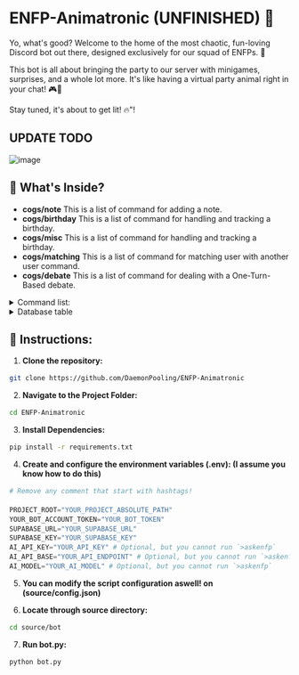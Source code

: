 # ENFP-Animatronic (UNFINISHED) 🤖
Yo, what's good? Welcome to the home of the most chaotic, fun-loving Discord bot out there, designed exclusively for our squad of ENFPs. 🎉

This bot is all about bringing the party to our server with minigames, surprises, and a whole lot more. It's like having a virtual party animal right in your chat! 🎮🎈


Stay tuned, it's about to get lit! 🔥"!
## UPDATE TODO
![image](https://github.com/DaemonPooling/ENFP-Animatronic/assets/157283533/5467b4a5-58e7-4108-ba38-e9333ef93a72)
## 🌈 What's Inside?
- **cogs/note** This is a list of command for adding a note.
- **cogs/birthday** This is a list of command for handling and tracking a birthday.
- **cogs/misc** This is a list of command for handling and tracking a birthday.
- **cogs/matching** This is a list of command for matching user with another user command.
- **cogs/debate** This is a list of command for dealing with a One-Turn-Based debate.
<details>
  <summary>Command list:</summary>
  
  ```python
    # WE ARE ASSUMING, WE ARE USING ";" AS THE COMMAND'S PREFIX
    # * means optional

    # Notes related commands:
    >addnote [TEXT:str] ## Add a note 
    >editnote [NOTE_ID:int] [TEXT:str] ## Edit a specific note id's content
    >listnote ## List your note
    >removenote [NOTE_ID:int] ## Remove a specific note id

    # Birthday related commands:
    >showbirthday [USER_ID:int] ## Show anyone's birthday
    ## e.g. `>showbirthday 901404605336916018`
    >setbirthday [DATE: Format(%d-%m)] ## Set your birthday
    ## e.g. `>setbirthday 03-03` will give 3 March
    >listbirthday ## List everyone birthday in order
    >forgetbirthday ## Remove your birthday from the D

    # Misc related commands:
    >sing [ARTIST:str] [MUSIC_NAME:str] [DELAY:int] [SING_TOGETHER: 1 | 0] ## Sing a specific song with/without a bot.
    >texttosha256 [TEXT:str] ## Encrypt text to SHA256
    >clear [NUMBER_OF_MESSAGES:int] ## Delete [NUMBER_OF_MESSAGES] above.
    >clear_until [MESSAGE:ID] ## Delete every messages, until a message with the same message_ID are found, it will stop deleting (EXCLUSIVE).
    >log_until [MESSAGE:ID] [TUPLE_LIKE_STRING]
    ## The parameter in TUPLE_LIKE_IN_STRING are below:
    ## (1st param) show_author = 1
    ## (2nd param) show_author_id = 1
    ## (3rd param) show_msg = 1
    ## (4th param) show_msg_id = 1
    ## (5th param) show_msg_created_at = 1
    ## e.g. `;log_until "1207784045661130819" "(1, 0, 1, 0, 0)" `

    # Matching related commands:
    ## discord.User is a datatype, which you can trigger using @[USERNAME]
    >ship [FIRST_USER:discord.User] [SECOND_USER:discord.User]
    ## e.g. `;ship @Nakiwa @Cleo`
    >zamn [USER:discord.User] ## Put your profile in a zamn template.... lmfao.

    # AI Related commands:
    >askenfp [TEXT:str] ## It simply give the GPT a text, which will be output to current channel.
    ## e.g. `;askenfp Why US's human rights is collapsed`

    # Debate related commands:
    >helpdebate ## Explain how to use the command. I suggest run this command first, before playing with the commands.
    >topic [TOPIC:str] ## Start a debate regarding the topic.
    # e.g. `;topic Why US's human rights is collapsed`
    >join ## Join a debate, if only the debate is unsealed.
    >pass ## Let next participant have a speak, after yours.
    >seal ## Seal the debate, so no one can join.
    >unseal ## Unseal the debate, so anyone can join. You'll use this after you `>seal` the debate. 
    >end ## End the debate.

    # Truth or Dare commands:
    >dare *[ID:int] ## Retrieve a randomized or a selected ID of a dare from the DB
    >truth *[ID:int] ## Retrieve a randomized or a selected ID of a truth from the DB
    >request [TYPE:Dare | Truth] [TEXT:str] ## Upload a Dare or Truth content to the DB
    ## e.g. `;request Dare lick a soap`
```
    We will add more commands in the future. THis project is still far far far away from complete! So please be patient!
</details>

<details>
  <summary>Database table</summary>

  **Incase you are wondering, how the database table should looks like. It should look like this:**
  ![](./assets/dbname.png)

  **Each table should looks like this:**
  1. **TABLE/TOD** (Handling Truth or Dare):
  ![](./assets/dbtod.png)
  2. **TABLE/birthdays** (Handling birthdays):
  ![](./assets/dbbday.png)
  3. **TABLE/notes** (Handling notes):
  ![](./assets/dbnotes.png)
</details>



## 📜 Instructions:
1. **Clone the repository:**
```bash
git clone https://github.com/DaemonPooling/ENFP-Animatronic
```

2. **Navigate to the Project Folder:**
```bash
cd ENFP-Animatronic
```

3. **Install Dependencies:**
```bash
pip install -r requirements.txt
```

4. **Create and configure the environment variables (.env): (I assume you know how to do this)**
```py
# Remove any comment that start with hashtags!

PROJECT_ROOT="YOUR_PROJECT_ABSOLUTE_PATH"
YOUR_BOT_ACCOUNT_TOKEN="YOUR_BOT_TOKEN"
SUPABASE_URL="YOUR_SUPABASE_URL"
SUPABASE_KEY="YOUR_SUPABASE_KEY"
AI_API_KEY="YOUR_API_KEY" # Optional, but you cannot run `>askenfp`
AI_API_BASE="YOUR_API_ENDPOINT" # Optional, but you cannot run `>askenfp`
AI_MODEL="YOUR_AI_MODEL" # Optional, but you cannot run `>askenfp`
```

5. **You can modify the script configuration aswell! on (source/config.json)** 

6. **Locate through source directory:**
```bash
cd source/bot
```

7. **Run bot.py:**
```bash
python bot.py
```